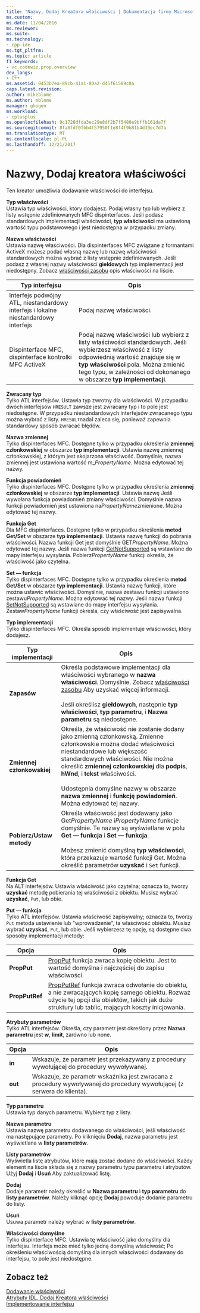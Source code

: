 ```yaml
---
title: "Nazwy, Dodaj Kreatora właściwości | Dokumentacja firmy Microsoft"
ms.custom: 
ms.date: 11/04/2016
ms.reviewer: 
ms.suite: 
ms.technology:
- cpp-ide
ms.tgt_pltfrm: 
ms.topic: article
f1_keywords:
- vc.codewiz.prop.overview
dev_langs:
- C++
ms.assetid: 0453b7ea-89cb-41a1-80a2-d45f61589c0a
caps.latest.revision: 
author: mikeblome
ms.author: mblome
manager: ghogen
ms.workload:
- cplusplus
ms.openlocfilehash: 9c1728dfda3ec29e8df2b7f5480e9bffb161da7f
ms.sourcegitcommit: 8fa8fdf0fbb4f57950f1e8f4f9b81b4d39ec7d7a
ms.translationtype: MT
ms.contentlocale: pl-PL
ms.lasthandoff: 12/21/2017
---
```

# <a name="names-add-property-wizard"></a>Nazwy, Dodaj kreatora właściwości
Ten kreator umożliwia dodawanie właściwości do interfejsu.  
  
 **Typ właściwości**  
 Ustawia typ właściwości, który dodajesz. Podaj własny typ lub wybierz z listy wstępnie zdefiniowanych MFC dispinterfaces. Jeśli podasz standardowych implementacji właściwości, **typ właściwości** ma ustawioną wartość typu podstawowego i jest niedostępna w przypadku zmiany.  
  
 **Nazwa właściwości**  
 Ustawia nazwę właściwości. Dla dispinterfaces MFC związane z formantami ActiveX możesz podać własną nazwę lub nazwę właściwości standardowych można wybrać z listy wstępnie zdefiniowanych. Jeśli podasz z własnej nazwy właściwości **giełdowych** typ implementacji jest niedostępny. Zobacz [właściwości zasobu](../ide/stock-properties.md) opis właściwości na liście.  
  
|Typ interfejsu|Opis|  
|--------------------|-----------------|  
|Interfejs podwójny ATL, niestandardowy interfejs i lokalne niestandardowy interfejs|Podaj nazwę właściwości.|  
|Dispinterface MFC, dispinterface kontrolki MFC ActiveX|Podaj nazwę właściwości lub wybierz z listy właściwości standardowych. Jeśli wybierzesz właściwość z listy odpowiednią wartość znajduje się w **typ właściwości** pola. Można zmienić tego typu, w zależności od dokonanego w obszarze **typ implementacji**.|  
  
 **Zwracany typ**  
 Tylko ATL interfejsów. Ustawia typ zwrotny dla właściwości. W przypadku dwóch interfejsów `HRESULT` zawsze jest zwracany typ i to pole jest niedostępne. W przypadku niestandardowych interfejsów zwracanego typu można wybrać z listy. `HRESULT`nadal zaleca się, ponieważ zapewnia standardowy sposób zwracać błędów.  
  
 **Nazwa zmiennej**  
 Tylko dispinterfaces MFC. Dostępne tylko w przypadku określenia **zmiennej członkowskiej** w obszarze **typ implementacji**. Ustawia nazwę zmiennej członkowskiej, z którym jest skojarzona właściwość. Domyślnie, nazwa zmiennej jest ustawiona wartość m_*PropertyName*. Można edytować tej nazwy.  
  
 **Funkcja powiadomień**  
 Tylko dispinterfaces MFC. Dostępne tylko w przypadku określenia **zmiennej członkowskiej** w obszarze **typ implementacji**. Ustawia nazwę Jeśli wywołana funkcja powiadomień zmiany właściwości. Domyślnie nazwa funkcji powiadomień jest ustawiona na*PropertyName*zmienione. Można edytować tej nazwy.  
  
 **Funkcja Get**  
 Dla MFC dispinterfaces. Dostępne tylko w przypadku określenia **metod Get/Set** w obszarze **typ implementacji**. Ustawia nazwę funkcji do pobrania właściwości. Nazwa funkcji Get jest domyślnie GET*PropertyName*. Można edytować tej nazwy. Jeśli nazwa funkcji [GetNotSupported](../mfc/reference/colecontrol-class.md#getnotsupported) są wstawiane do mapy interfejsu wysyłania. Pobierz*PropertyName* funkcji określa, że właściwość jako czytelna.  
  
 **Set — funkcja**  
 Tylko dispinterfaces MFC. Dostępne tylko w przypadku określenia **metod Get/Set** w obszarze **typ implementacji**. Ustawia nazwę funkcji, które można ustawić właściwości. Domyślnie, nazwa zestawu funkcji ustawiono zestawu*PropertyName*. Można edytować tej nazwy. Jeśli nazwa funkcji [SetNotSupported](../mfc/reference/colecontrol-class.md#setnotsupported) są wstawiane do mapy interfejsu wysyłania. Zestaw*PropertyName* funkcji określa, czy właściwość jest zapisywalna.  
  
 **Typ implementacji**  
 Tylko dispinterfaces MFC. Określa sposób implementuje właściwości, który dodajesz.  
  
|Typ implementacji|Opis|  
|-------------------------|-----------------|  
|**Zapasów**|Określa podstawowe implementacji dla właściwości wybranego w **nazwa właściwości**. Domyślnie. Zobacz [właściwości zasobu](../ide/stock-properties.md) Aby uzyskać więcej informacji.<br /><br /> Jeśli określisz **giełdowych**, następnie **typ właściwości**, **typ parametru**, i **Nazwa parametru** są niedostępne.|  
|**Zmiennej członkowskiej**|Określa, że właściwość nie zostanie dodany jako zmienną członkowską. Zmienne członkowskie można dodać właściwości niestandardowe lub większość standardowych właściwości. Nie można określić **zmiennej członkowskiej** dla **podpis**, **hWnd**, i **tekst** właściwości.<br /><br /> Udostępnia domyślne nazwy w obszarze **nazwa zmiennej** i **funkcję powiadomień**. Można edytować tej nazwy.|  
|**Pobierz/Ustaw metody**|Określa właściwość jest dodawany jako Get*PropertyName* i*PropertyName* funkcje domyślnie. Te nazwy są wyświetlane w polu **Get — funkcja** i **Set — funkcja**.<br /><br /> Możesz zmienić domyślną **typ właściwości**, która przekazuje wartość funkcji Get. Można określić parametrów **uzyskać** i `Set` funkcji.|  
  
 **Funkcja Get**  
 Na ALT interfejsów. Ustawia właściwość jako czytelna; oznacza to, tworzy **uzyskać** metodę pobierania tej właściwości z obiektu. Musisz wybrać **uzyskać**, `Put`, lub obie.  
  
 **Put — funkcja**  
 Tylko ATL interfejsów. Ustawia właściwość zapisywalny; oznacza to, tworzy `Put` metoda ustawienie lub "wprowadzenie", ta właściwość obiektu. Musisz wybrać **uzyskać**, `Put`, lub obie. Jeśli wybierzesz tę opcję, są dostępne dwa sposoby implementacji metody:  
  
|Opcja|Opis|  
|------------|-----------------|  
|**PropPut**|[PropPut](../windows/propput.md) funkcja zwraca kopię obiektu. Jest to wartość domyślna i najczęściej do zapisu właściwości.|  
|**PropPutRef**|[PropPutRef](../windows/propputref.md) funkcja zwraca odwołanie do obiektu, a nie zwracających kopię samego obiektu. Rozważ użycie tej opcji dla obiektów, takich jak duże struktury lub tablic, mających koszty inicjowania.|  
  
 **Atrybuty parametrów**  
 Tylko ATL interfejsów. Określa, czy parametr jest określony przez **Nazwa parametru** jest **w**, **limit**, zarówno lub none.  
  
|Opcja|Opis|  
|------------|-----------------|  
|**in**|Wskazuje, że parametr jest przekazywany z procedury wywołującej do procedury wywoływanej.|  
|**out**|Wskazuje, że parametr wskaźnika jest zwracana z procedury wywoływanej do procedury wywołującej (z serwera do klienta).|  
  
 **Typ parametru**  
 Ustawia typ danych parametru. Wybierz typ z listy.  
  
 **Nazwa parametru**  
 Ustawia nazwę parametru dodawanego do właściwości, jeśli właściwość ma następujące parametry. Po kliknięciu **Dodaj**, nazwa parametru jest wyświetlana w **listy parametrów**.  
  
 **Listy parametrów**  
 Wyświetla listę atrybutów, które mają zostać dodane do właściwości. Każdy element na liście składa się z nazwy parametru typu parametru i atrybutów. Użyj **Dodaj** i **Usuń** Aby zaktualizować listę.  
  
 **Dodaj**  
 Dodaje parametr należy określić w **Nazwa parametru** i **typ parametru** do **listy parametrów**. Należy kliknąć opcję **Dodaj** powoduje dodanie parametru do listy.  
  
 **Usuń**  
 Usuwa parametr należy wybrać w **listy parametrów**.  
  
 **Właściwości domyślne**  
 Tylko dispinterface MFC. Ustawia tę właściwość jako domyślny dla interfejsu. Interfejs może mieć tylko jedną domyślną właściwość; Po określeniu właściwością domyślną dla innych właściwości dodawany do interfejsu, to pole jest niedostępne.  
  
## <a name="see-also"></a>Zobacz też  
 [Dodawanie właściwości](../ide/adding-a-property-visual-cpp.md)   
 [Atrybuty IDL, Dodaj Kreatora właściwości](../ide/idl-attributes-add-property-wizard.md)   
 [Implementowanie interfejsu](../ide/implementing-an-interface-visual-cpp.md)